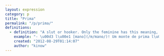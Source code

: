 ```yaml
---
layout: expression
category: p
title: "Prima"
permalink: "/p/prima/"
definitions:
  - definition: "A slut or hooker. Only the feminine has this meaning, i.e. primo is just a cousin."
    example: "- \u00d3 l\u00e1 [mano](/m/mano/)! Um monte de prima l\u00e1 na esquina!"
    created: "2012-08-29T01:14:07"
    author: "kinow"
---
```

